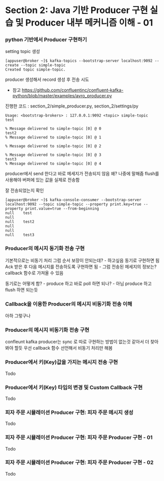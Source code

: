 # Section 2: Java 기반 Producer 구현 실습 및 Producer 내부 메커니즘 이해 - 01

### python 기반에서 Producer 구현하기

setting topic 생성

```shell
[appuser@broker ~]$ kafka-topics --bootstrap-server localhost:9092 --create --topic simple-topic
Created topic simple-topic.
```

producer 생성해서 record 생성 후 전송 시도

- 참고 https://github.com/confluentinc/confluent-kafka-python/blob/master/examples/avro_producer.py

진행한 코드 : section_2/simple_producer.py, section_2/settings/py

```shell
Usage: <bootstrap-brokers> : 127.0.0.1:9092 <topic> simple-topic
test

% Message delivered to simple-topic [0] @ 0
test2
% Message delivered to simple-topic [0] @ 1

% Message delivered to simple-topic [0] @ 2

% Message delivered to simple-topic [0] @ 3
test3
% Message delivered to simple-topic [0] @ 4
```

producer에서 send 한다고 바로 메세지가 전송되지 않음 왜? 나중에 말해줌
flush를 사용해야 버퍼에 있는 값을 실제로 전송함

잘 전송되었는지 확인

```shell
[appuser@broker ~]$ kafka-console-consumer --bootstrap-server localhost:9092 --topic simple-topic --property print.key=true --property print.value=true --from-beginning
null    test
null    
null    test2
null    
null    
null    test3
```

### Producer의 메시지 동기화 전송 구현

기본적으로는 비동기 처리
그럼 순서 보장이 안되는데? - 하고싶음 동기로 구현하면 됨
Ack 받은 후 다음 메시지를 전송하도록 구현하면 됨 - 그럼 전송된 메세지의 정보는? callback 함수로 가져올 수 있음

동기로는 어떻게 함? - produce 하고 바로 poll 하면 되나? - 아님 produce 하고 flush 하면 되는듯

### Callback을 이용한 Producer의 메시지 비동기화 전송 이해

아하 그렇구나

### Producer의 메시지 비동기화 전송 구현

confleunt kafka producer는 sync 로 따로 구현하는 방법이 없는것 같아서 더 찾아봐야 할듯
우선 callback 함수 선언해서 비동기 처리만 해봄

### Producer에서 키(Key)값을 가지는 메시지 전송 구현

Todo

### Producer에서 키(Key) 타입의 변경 및 Custom Callback 구현

Todo

### 피자 주문 시뮬레이션 Producer 구현: 피자 주문 메시지 생성

Todo

### 피자 주문 시뮬레이션 Producer 구현: 피자 주문 Producer 구현 - 01

Todo

### 피자 주문 시뮬레이션 Producer 구현: 피자 주문 Producer 구현 - 02

Todo 

